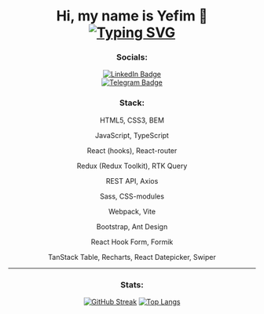 <div align='center'>
  <h1 align="center">Hi, my name is Yefim 👋 <br/>
<a href="https://git.io/typing-svg"><img src="https://readme-typing-svg.demolab.com?font=Fira+Code&weight=600&pause=1000&center=true&vCenter=true&width=435&lines=I+am+a+Junior+Frontend+Developer" alt="Typing SVG" /></a></h1>
<h3> Socials: </h3>
<div align='center'>
  <a href="https://www.linkedin.com/in/efim-shchogolev/">
    <img src="https://img.shields.io/badge/LinkedIn-blue?style=for-the-badge&logo=linkedin&logoColor=white" alt="LinkedIn Badge"/>
  </a>
  <br>
  <a href="https://t.me/efshchogolev">
    <img src="https://img.shields.io/badge/Telegram-2CA5E0?style=for-the-badge&logo=telegram&logoColor=white" alt="Telegram Badge"/>
  </a>
</div>
<img src="https://komarev.com/ghpvc/?username=efshchogolev&style=flat-square&color=blue" alt=""/>



<h3> Stack: </h3>
  
HTML5, CSS3, BEM

JavaScript, TypeScript

React (hooks), React-router

Redux (Redux Toolkit), RTK Query

REST API, Axios

Sass, CSS-modules

Webpack, Vite

Bootstrap, Ant Design

React Hook Form, Formik

TanStack Table, Recharts, React Datepicker, Swiper

---
<h3> Stats: </h3>

[![GitHub Streak](https://github-readme-streak-stats.herokuapp.com/?user=efshchogolev)](https://git.io/streak-stats)
[![Top Langs](https://github-readme-stats.vercel.app/api/top-langs/?username=efshchogolev&layout=compact)](https://github.com/anuraghazra/github-readme-stats) 
</div>
